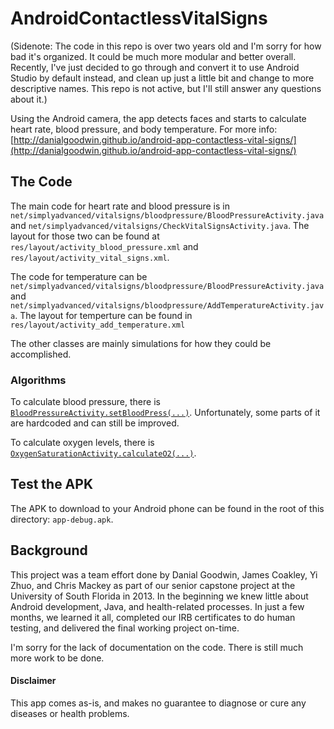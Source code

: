 # AndroidContactlessVitalSigns
(Sidenote: The code in this repo is over two years old and I'm sorry for how bad it's organized. It could be much more modular and better overall. Recently, I've just decided to go through and convert it to use Android Studio by default instead, and clean up just a little bit and change to more descriptive names. This repo is not active, but I'll still answer any questions about it.)

Using the Android camera, the app detects faces and starts to calculate heart rate, blood pressure, and body temperature. For more info: [http://danialgoodwin.github.io/android-app-contactless-vital-signs/](http://danialgoodwin.github.io/android-app-contactless-vital-signs/)



## The Code
The main code for heart rate and blood pressure is in `net/simplyadvanced/vitalsigns/bloodpressure/BloodPressureActivity.java` and `net/simplyadvanced/vitalsigns/CheckVitalSignsActivity.java`. The layout for those two can be found at `res/layout/activity_blood_pressure.xml` and `res/layout/activity_vital_signs.xml`.

The code for temperature can be `net/simplyadvanced/vitalsigns/bloodpressure/BloodPressureActivity.java` and `net/simplyadvanced/vitalsigns/bloodpressure/AddTemperatureActivity.java`. The layout for temperture can be found in `res/layout/activity_add_temperature.xml`

The other classes are mainly simulations for how they could be accomplished.

### Algorithms

To calculate blood pressure, there is [`BloodPressureActivity.setBloodPress(...)`](https://github.com/danialgoodwin/android-app-contactless-vital-signs/blob/master/app/src/main/java/net/simplyadvanced/vitalsigns/bloodpressure/BloodPressureActivity.java#L152). Unfortunately, some parts of it are hardcoded and can still be improved.

To calculate oxygen levels, there is [`OxygenSaturationActivity.calculateO2(...)`](https://github.com/danialgoodwin/android-app-contactless-vital-signs/blob/master/app/src/main/java/net/simplyadvanced/vitalsigns/oxygensaturation/OxygenSaturationActivity.java#L30).


## Test the APK
The APK to download to your Android phone can be found in the root of this directory: `app-debug.apk`.



## Background
This project was a team effort done by Danial Goodwin, James Coakley, Yi Zhuo, and Chris Mackey as part of our senior capstone project at the University of South Florida in 2013. In the beginning we knew little about Android development, Java, and health-related processes. In just a few months, we learned it all, completed our IRB certificates to do human testing, and delivered the final working project on-time.

I'm sorry for the lack of documentation on the code. There is still much more work to be done.



#### Disclaimer
This app comes as-is, and makes no guarantee to diagnose or cure any diseases or health problems.
